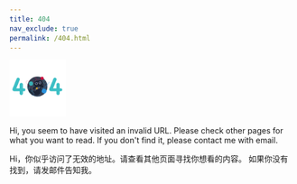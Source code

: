 ```yaml
---
title: 404
nav_exclude: true
permalink: /404.html
---
```


<img src="https://raw.githubusercontent.com/adoyle-h/_imgs/master/assets/404.svg" alt="404 cat" height="100">

Hi, you seem to have visited an invalid URL. Please check other pages for what you want to read.
If you don't find it, please contact me with email.

Hi，你似乎访问了无效的地址。请查看其他页面寻找你想看的内容。
如果你没有找到，请发邮件告知我。
